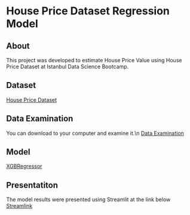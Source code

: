 # House Price Dataset Regression Model

## About
This project was developed to estimate House Price Value using House Price Dataset at Istanbul Data Science Bootcamp.

## Dataset
[House Price Dataset](https://www.kaggle.com/datasets/lespin/house-prices-dataset)

## Data Examination
You can download to your computer and examine it.\n
[Data Examination](Data_Profiling_v1.html)

## Model
[XGBRegressor](https://machinelearningmastery.com/xgboost-for-regression/)

## Presentatiton
The model results were presented using Streamlit at the link below
[Streamlink]()

